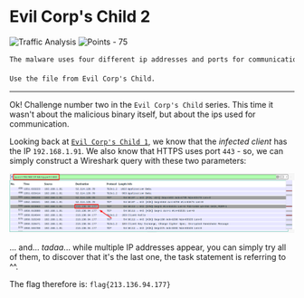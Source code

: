 # Evil Corp's Child 2

![Traffic Analysis](https://img.shields.io/badge/Traffic+Analysis--2e00ff?style=for-the-badge) ![Points - 75](https://img.shields.io/badge/Points-75-9cf?style=for-the-badge)

```txt
The malware uses four different ip addresses and ports for communication, what IP uses the same port as https?  Submit the flag as: flag{ip address}.

Use the file from Evil Corp's Child.
```

---

Ok! Challenge number two in the `Evil Corp's Child` series. This time it wasn't about the malicious binary itself, but about the ips used for communication.

Looking back at [`Evil Corp's Child 1`](../Evil%20Corp's%20Child%201/README.md), we know that the _infected client_ has the IP `192.168.1.91`. We also know that HTTPS uses port `443` - so, we can simply construct a Wireshark query with these two parameters:

![Wireshark](./wireshark.png)

... and... _tadaa_... while multiple IP addresses appear, you can simply try all of them, to discover that it's the last one, the task statement is referring to ^^.

The flag therefore is: `flag{213.136.94.177}`